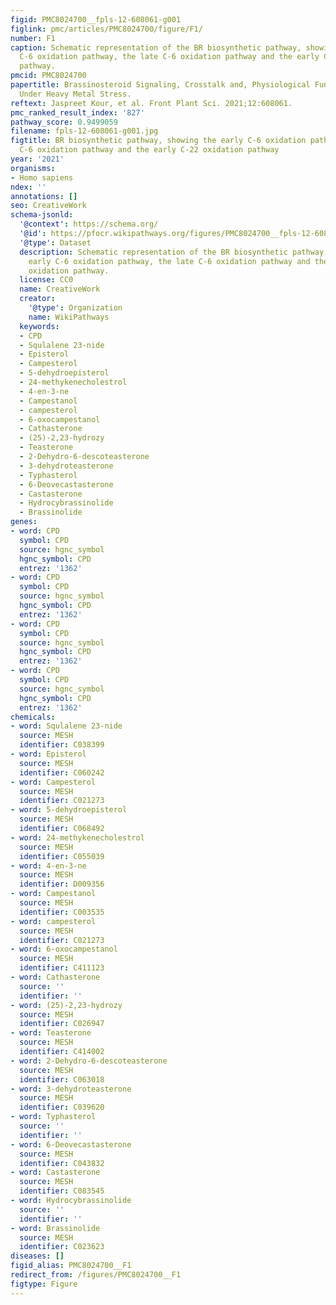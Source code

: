 ```yaml
---
figid: PMC8024700__fpls-12-608061-g001
figlink: pmc/articles/PMC8024700/figure/F1/
number: F1
caption: Schematic representation of the BR biosynthetic pathway, showing the early
  C-6 oxidation pathway, the late C-6 oxidation pathway and the early C-22 oxidation
  pathway.
pmcid: PMC8024700
papertitle: Brassinosteroid Signaling, Crosstalk and, Physiological Functions in Plants
  Under Heavy Metal Stress.
reftext: Jaspreet Kour, et al. Front Plant Sci. 2021;12:608061.
pmc_ranked_result_index: '827'
pathway_score: 0.9499059
filename: fpls-12-608061-g001.jpg
figtitle: BR biosynthetic pathway, showing the early C-6 oxidation pathway, the late
  C-6 oxidation pathway and the early C-22 oxidation pathway
year: '2021'
organisms:
- Homo sapiens
ndex: ''
annotations: []
seo: CreativeWork
schema-jsonld:
  '@context': https://schema.org/
  '@id': https://pfocr.wikipathways.org/figures/PMC8024700__fpls-12-608061-g001.html
  '@type': Dataset
  description: Schematic representation of the BR biosynthetic pathway, showing the
    early C-6 oxidation pathway, the late C-6 oxidation pathway and the early C-22
    oxidation pathway.
  license: CC0
  name: CreativeWork
  creator:
    '@type': Organization
    name: WikiPathways
  keywords:
  - CPD
  - Squlalene 23-nide
  - Episterol
  - Campesterol
  - 5-dehydroepisterol
  - 24-methykenecholestrol
  - 4-en-3-ne
  - Campestanol
  - campesterol
  - 6-oxocampestanol
  - Cathasterone
  - (25)-2,23-hydrozy
  - Teasterone
  - 2-Dehydro-6-descoteasterone
  - 3-dehydroteasterone
  - Typhasterol
  - 6-Deovecastasterone
  - Castasterone
  - Hydrocybrassinolide
  - Brassinolide
genes:
- word: CPD
  symbol: CPD
  source: hgnc_symbol
  hgnc_symbol: CPD
  entrez: '1362'
- word: CPD
  symbol: CPD
  source: hgnc_symbol
  hgnc_symbol: CPD
  entrez: '1362'
- word: CPD
  symbol: CPD
  source: hgnc_symbol
  hgnc_symbol: CPD
  entrez: '1362'
- word: CPD
  symbol: CPD
  source: hgnc_symbol
  hgnc_symbol: CPD
  entrez: '1362'
chemicals:
- word: Squlalene 23-nide
  source: MESH
  identifier: C038399
- word: Episterol
  source: MESH
  identifier: C060242
- word: Campesterol
  source: MESH
  identifier: C021273
- word: 5-dehydroepisterol
  source: MESH
  identifier: C068492
- word: 24-methykenecholestrol
  source: MESH
  identifier: C055039
- word: 4-en-3-ne
  source: MESH
  identifier: D009356
- word: Campestanol
  source: MESH
  identifier: C003535
- word: campesterol
  source: MESH
  identifier: C021273
- word: 6-oxocampestanol
  source: MESH
  identifier: C411123
- word: Cathasterone
  source: ''
  identifier: ''
- word: (25)-2,23-hydrozy
  source: MESH
  identifier: C026947
- word: Teasterone
  source: MESH
  identifier: C414002
- word: 2-Dehydro-6-descoteasterone
  source: MESH
  identifier: C063018
- word: 3-dehydroteasterone
  source: MESH
  identifier: C039620
- word: Typhasterol
  source: ''
  identifier: ''
- word: 6-Deovecastasterone
  source: MESH
  identifier: C043832
- word: Castasterone
  source: MESH
  identifier: C083545
- word: Hydrocybrassinolide
  source: ''
  identifier: ''
- word: Brassinolide
  source: MESH
  identifier: C023623
diseases: []
figid_alias: PMC8024700__F1
redirect_from: /figures/PMC8024700__F1
figtype: Figure
---
```

